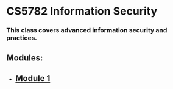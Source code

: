 # CS5782 Information Security
### This class covers advanced information security and practices.
## Modules:
- ## [Module 1](./module1.md)
